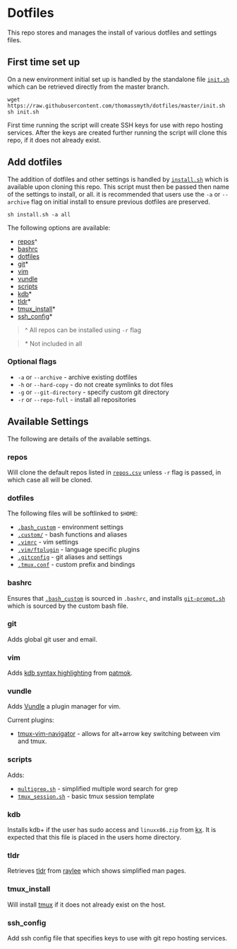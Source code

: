 # Dotfiles

This repo stores and manages the install of various dotfiles and settings files.

## First time set up

On a new environment initial set up is handled by the standalone file
[`init.sh`](init.sh)
which can be retrieved directly from the master branch.

```
wget https://raw.githubusercontent.com/thomassmyth/dotfiles/master/init.sh
sh init.sh
```

First time running the script will create SSH keys for use with repo hosting
services. After the keys are created further running the script will clone this
repo, if it does not already exist.

## Add dotfiles

The addition of dotfiles and other settings is handled by [`install.sh`](install.sh)
which is available upon cloning this repo. This script must then be passed then
name of the settings to install, or all. it is recommended that users use the
`-a` or `--archive` flag on initial install to ensure previous dotfiles are
preserved.

```
sh install.sh -a all
```

The following options are available:

- [repos](#repos)^
- [bashrc](#bashrc)
- [dotfiles](#dotfiles)
- [git](#git)\*
- [vim](#vim)
- [vundle](#vundle)
- [scripts](#scripts)
- [kdb](#kdb)\*
- [tldr](#tldr)\*
- [tmux_install](#tmux_install)\*
- [ssh_config](#ssh_config)\*

> ^ All repos can be installed using `-r` flag

> \* Not included in all

### Optional flags

* `-a` or `--archive` - archive existing dotfiles
* `-h` or `--hard-copy` - do not create symlinks to dot files
* `-g` or `--git-directory` - specify custom git directory
* `-r` or `--repo-full` - install all repositories

## Available Settings

The following are details of the available settings.

### repos

Will clone the default repos listed in [`repos.csv`](repos.csv) unless `-r` flag
is passed, in which case all will be cloned.

### dotfiles

The following files will be softlinked to `$HOME`:

- [`.bash_custom`](dotfiles/.bash_custom) - environment settings
- [`.custom/`](dotfiles/.custom) - bash functions and aliases
- [`.vimrc`](dotfiles/.vimrc) - vim settings
- [`.vim/ftplugin`](.vim/ftplugin) - language specific plugins
- [`.gitconfig`](dotfiles/.gitconfig) - git aliases and settings
- [`.tmux.conf`](dotfiles/.tmux.conf) - custom prefix and bindings

### bashrc

Ensures that [`.bash_custom`](dotfiles/.bash_custom) is sourced in
`.bashrc`, and installs
[`git-prompt.sh`](https://github.com/git/git/blob/master/contrib/completion/git-prompt.sh)
which is sourced by the custom bash file.

### git

Adds global git user and email.

### vim

Adds [kdb syntax highlighting](https://github.com/patmok/qvim) from
[patmok](https://github.com/patmok).

### vundle

Adds [Vundle](https://github.com/VundleVim/Vundle.vim) a plugin manager for
vim.

Current plugins:
- [tmux-vim-navigator](https://github.com/christoomey/vim-tmux-navigator) - allows
 for alt+arrow key switching between vim and tmux.

### scripts

Adds:
- [`multigrep.sh`](scripts/multigrep.sh) - simplified multiple word search for grep
- [`tmux_session.sh`](scripts/tmux_session.sh) - basic tmux session template

### kdb

Installs kdb+ if the user has sudo access and `linuxx86.zip` from
[kx](https://kx.com/download/). It is expected that this file is
placed in the users home directory.

### tldr

Retrieves [tldr](https://github.com/raylee/tldr) from
[raylee](https://github.com/raylee) which shows simplified man pages.

### tmux_install

Will install [tmux](https://github.com/tmux/tmux) if it does not already
exist on the host.

### ssh_config

Add ssh config file that specifies keys to use with git repo hosting services.

